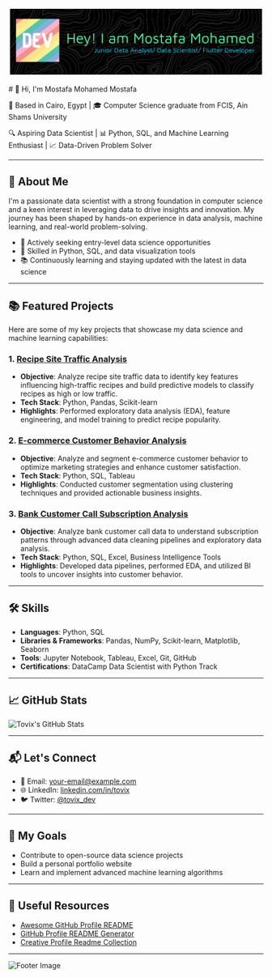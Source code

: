 <p align="center">
  <img src="github-header-banner.png" alt="Header Banner" />
</p>
# 👋 Hi, I'm Mostafa Mohamed Mostafa

📍 Based in Cairo, Egypt | 🎓 Computer Science graduate from FCIS, Ain Shams University

🔍 Aspiring Data Scientist | 📊 Python, SQL, and Machine Learning Enthusiast | 📈 Data-Driven Problem Solver

---

## 🚀 About Me

I'm a passionate data scientist with a strong foundation in computer science and a keen interest in leveraging data to drive insights and innovation. My journey has been shaped by hands-on experience in data analysis, machine learning, and real-world problem-solving.

- 💼 Actively seeking entry-level data science opportunities
- 🧠 Skilled in Python, SQL, and data visualization tools
- 📚 Continuously learning and staying updated with the latest in data science

---

## 📚 Featured Projects

Here are some of my key projects that showcase my data science and machine learning capabilities:

### 1. [Recipe Site Traffic Analysis](https://github.com/Tovix/Recipe-Site-Traffic-Analysis)
- **Objective**: Analyze recipe site traffic data to identify key features influencing high-traffic recipes and build predictive models to classify recipes as high or low traffic.
- **Tech Stack**: Python, Pandas, Scikit-learn
- **Highlights**: Performed exploratory data analysis (EDA), feature engineering, and model training to predict recipe popularity.

### 2. [E-commerce Customer Behavior Analysis](https://github.com/Tovix/E-commerceCustomerBehaviorAnalysis)
- **Objective**: Analyze and segment e-commerce customer behavior to optimize marketing strategies and enhance customer satisfaction.
- **Tech Stack**: Python, SQL, Tableau
- **Highlights**: Conducted customer segmentation using clustering techniques and provided actionable business insights.

### 3. [Bank Customer Call Subscription Analysis](https://github.com/Tovix/BankCustomerCallSubscriptionAnalysis)
- **Objective**: Analyze bank customer call data to understand subscription patterns through advanced data cleaning pipelines and exploratory data analysis.
- **Tech Stack**: Python, SQL, Excel, Business Intelligence Tools
- **Highlights**: Developed data pipelines, performed EDA, and utilized BI tools to uncover insights into customer behavior.

---

## 🛠️ Skills

- **Languages**: Python, SQL
- **Libraries & Frameworks**: Pandas, NumPy, Scikit-learn, Matplotlib, Seaborn
- **Tools**: Jupyter Notebook, Tableau, Excel, Git, GitHub
- **Certifications**: DataCamp Data Scientist with Python Track

---

## 📈 GitHub Stats

![Tovix's GitHub Stats](https://github-readme-stats.vercel.app/api?username=Tovix&show_icons=true&hide_title=true&hide=prs&count_private=true&theme=radical)

---

## 📬 Let's Connect

- 📧 Email: [your-email@example.com](mailto:your-email@example.com)
- 🌐 LinkedIn: [linkedin.com/in/tovix](https://www.linkedin.com/in/tovix)
- 🐦 Twitter: [@tovix_dev](https://twitter.com/tovix_dev)

---

## 🎯 My Goals

- Contribute to open-source data science projects
- Build a personal portfolio website
- Learn and implement advanced machine learning algorithms

---


## 🔗 Useful Resources

- [Awesome GitHub Profile README](https://github.com/abhisheknaiidu/awesome-github-profile-readme)
- [GitHub Profile README Generator](https://rahuldkjain.github.io/gh-profile-readme-generator/)
- [Creative Profile Readme Collection](https://github.com/coderjojo/creative-profile-readme)

---

![Footer Image](https://your-footer-image-url.com)
